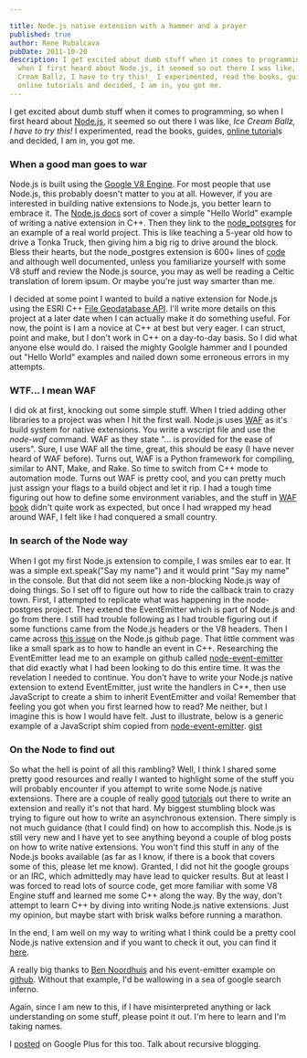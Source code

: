 ```yaml
---

title: Node.js native extension with a hammer and a prayer
published: true
author: Rene Rubalcava
pubDate: 2011-10-20
description: I get excited about dumb stuff when it comes to programming, so
  when I first heard about Node.js, it seemed so out there I was like, _Ice
  Cream Ballz, I have to try this!_ I experimented, read the books, guides,
  online tutorials and decided, I am in, you got me.
---
```


I get excited about dumb stuff when it comes to programming, so when I first
heard about [Node.js](http://nodejs.org/), it seemed so out there I was like,
_Ice Cream Ballz, I have to try this!_ I experimented, read the books, guides,
[online tutorial](http://www.nodebeginner.org/)s and decided, I am in, you got
me.

### When a good man goes to war

Node.js is built using the [Google V8 Engine](http://code.google.com/p/v8/). For
most people that use Node.js, this probably doesn't matter to you at all.
However, if you are interested in building native extensions to Node.js, you
better learn to embrace it. The
[Node.js docs](http://nodejs.org/docs/v0.4.12/api/addons.html) sort of cover a
simple "Hello World" example of writing a native extension in C++. Then they
link to the [node\_potsgres](https://github.com/ry/node_postgres) for an example
of a real world project. This is like teaching a 5-year old how to drive a Tonka
Truck, then giving him a big rig to drive around the block. Bless their hearts,
but the node\_postgres extension is 600+ lines of
[code](https://github.com/ry/node_postgres/blob/master/binding.cc) and although
well documented, unless you familiarize yourself with some V8 stuff and review
the Node.js source, you may as well be reading a Celtic translation of lorem
ipsum. Or maybe you're just way smarter than me.

I decided at some point I wanted to build a native extension for Node.js using
the ESRI C++
[File Geodatabase API](http://resources.arcgis.com/content/geodatabases/10.0/file-gdb-api).
I'll write more details on this project at a later date when I can actually make
it do something useful. For now, the point is I am a novice at C++ at best but
very eager. I can struct, point and make, but I don't work in C++ on a
day-to-day basis. So I did what anyone else would do. I raised the mighty
Goolgle hammer and I pounded out "Hello World" examples and nailed down some
erroneous errors in my attempts.

### WTF... I mean WAF

I did ok at first, knocking out some simple stuff. When I tried adding other
libraries to a project was when I hit the first wall. Node.js uses
[WAF](http://code.google.com/p/waf/) as it's build system for native extensions.
You write a wscript file and use the _node-waf_ command. WAF as they state "...
is provided for the ease of users". Sure, I use WAF all the time, great, this
should be easy (I have never heard of WAF before). Turns out, WAF is a Python
framework for compiling, similar to ANT, Make, and Rake. So time to switch from
C++ mode to automation mode. Turns out WAF is pretty cool, and you can pretty
much just assign your flags to a build object and let it rip. I had a tough time
figuring out how to define some environment variables, and the stuff in
[WAF book](http://docs.waf.googlecode.com/git/book_16/single.html) didn't quite
work as expected, but once I had wrapped my head around WAF, I felt like I had
conquered a small country.

### In search of the Node way

When I got my first Node.js extension to compile, I was smiles ear to ear. It
was a simple ext.speak("Say my name") and it would print "Say my name" in the
console. But that did not seem like a non-blocking Node.js way of doing things.
So I set off to figure out how to ride the callback train to crazy town. First,
I attempted to replicate what was happening in the node-postgres project. They
extend the EventEmitter which is part of Node.js and go from there. I still had
trouble following as I had trouble figuring out if some functions came from the
Node.js headers or the V8 headers. Then I came across
[this issue](https://github.com/joyent/node/issues/1335) on the Node.js github
page. That little comment was like a small spark as to how to handle an event in
C++. Researching the EventEmitter lead me to an example on github called
[node-event-emitter](https://github.com/bnoordhuis/node-event-emitter) that did
exactly what I had been looking to do this entire time. It was the revelation I
needed to continue. You don't have to write your Node.js native extension to
extend EventEmitter, just write the handlers in C++, then use JavaScript to
create a shim to inherit EventEmitter and voila! Remember that feeling you got
when you first learned how to read? Me neither, but I imagine this is how I
would have felt. Just to illustrate, below is a generic example of a JavaScript
shim copied from
[node-event-emitter](https://github.com/bnoordhuis/node-event-emitter/blob/master/event-emitter.js).
[gist](https://gist.github.com/odoe/1301435)

### On the Node to find out

So what the hell is point of all this rambling? Well, I think I shared some
pretty good resources and really I wanted to highlight some of the stuff you
will probably encounter if you attempt to write some Node.js native extensions.
There are a couple of really
[good](http://syskall.com/how-to-write-your-own-native-nodejs-extension)
[tutorials](https://www.cloudkick.com/blog/2010/aug/23/writing-nodejs-native-extensions/)
out there to write an extension and really it's not that hard. My biggest
stumbling block was trying to figure out how to write an asynchronous extension.
There simply is not much guidance (that I could find) on how to accomplish this.
Node.js is still very new and I have yet to see anything beyond a couple of blog
posts on how to write native extensions. You won't find this stuff in any of the
Node.js books available (as far as I know, if there is a book that covers some
of this, please let me know). Granted, I did not hit the google groups or an
IRC, which admittedly may have lead to quicker results. But at least I was
forced to read lots of source code, get more familiar with some V8 Engine stuff
and learned me some C++ along the way. By the way, don't attempt to learn C++ by
diving into writing Node.js native extensions. Just my opinion, but maybe start
with brisk walks before running a marathon.

In the end, I am well on my way to writing what I think could be a pretty cool
Node.js native extension and if you want to check it out, you can find it
[here](https://github.com/odoe/node_fgdb).

A really big thanks to [Ben Noordhuis](http://bnoordhuis.nl/) and his
event-emitter example on [github](https://github.com/bnoordhuis). Without that
example, I'd be wallowing in a sea of google search inferno.

Again, since I am new to this, if I have misinterpreted anything or lack
understanding on some stuff, please point it out. I'm here to learn and I'm
taking names.

I [posted](https://plus.google.com/u/0/102624738003057786173/posts/crWRrqgPPHj)
on Google Plus for this too. Talk about recursive blogging.
